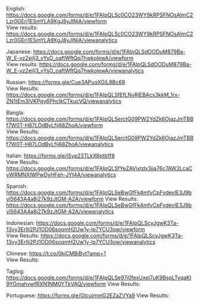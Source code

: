 English: https://docs.google.com/forms/d/e/1FAIpQLSc0CO23WY9kRPSFNOsAlmC2Lzr0GErj1ESmYLA9XgJ8yJlNjA/viewform  
  View results: https://docs.google.com/forms/d/e/1FAIpQLSc0CO23WY9kRPSFNOsAlmC2Lzr0GErj1ESmYLA9XgJ8yJlNjA/viewanalytics  

Japanese: https://docs.google.com/forms/d/e/1FAIpQLSdOODuM879Ba-W_E-vz2eiIj3_yYsO_oaftWftQq7hwkolewA/viewform  
  View results: https://docs.google.com/forms/d/e/1FAIpQLSdOODuM879Ba-W_E-vz2eiIj3_yYsO_oaftWftQq7hwkolewA/viewanalytics  

Russian: https://forms.gle/Cue3APuqXGiL8Bc68  
  View Results: https://docs.google.com/forms/d/e/1FAIpQLSfEfLNyRlEBAcs3kkM_1rx-ZN1tEm3IVKPgy6PhcIkCTkucVQ/viewanalytics  

Bangla: https://docs.google.com/forms/d/e/1FAIpQLSerctG09PW2YdZk6OjazJmTBBf7W0T-H87LOdByLfij68ZhoA/viewform  
  View Results: https://docs.google.com/forms/d/e/1FAIpQLSerctG09PW2YdZk6OjazJmTBBf7W0T-H87LOdByLfij68ZhoA/viewanalytics  

Italian: https://forms.gle/jSyp23TLkX6ptb1f8  
  View Results: https://docs.google.com/forms/d/e/1FAIpQLSfYeZAVixtdx3jja76c7AW2LcaCyWRMNXlWPwDyHFeh-JYt4A/viewanalytics  
  
Spanish: https://docs.google.com/forms/d/e/1FAIpQLSeBwGfFk4mfvCpFydevIE3J9byl5643A4a8j27k9zJtGM-A2A/viewform
  View Results: https://docs.google.com/forms/d/e/1FAIpQLSeBwGfFk4mfvCpFydevIE3J9byl5643A4a8j27k9zJtGM-A2A/viewanalytics

Indonesian: https://docs.google.com/forms/d/e/1FAIpQLScyJgwK3Ta-13vy3ErIli2PJ1OD06soqmH2Uw1y-lp7YCU3ow/viewform  
  View Results: https://docs.google.com/forms/d/e/1FAIpQLScyJgwK3Ta-13vy3ErIli2PJ1OD06soqmH2Uw1y-lp7YCU3ow/viewanalytics  
  
Chinese: https://t.co/0kiCMBiByt?amp=1  
  View Results:
  
Taglog: https://docs.google.com/forms/d/e/1FAIpQLSe97i0fexUxel7uK9BspLTyqaKI9YGmahvwfRXN1NM0YTkVAQ/viewform
  View Results:
  
Portuguese: https://forms.gle/GtcuimmG2EZaZVYa9
  View Results:
